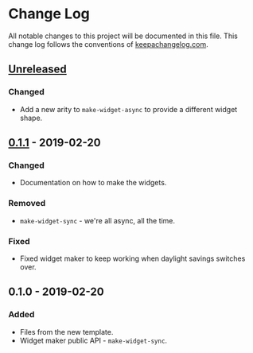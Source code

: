 # Change Log
All notable changes to this project will be documented in this file. This change log follows the conventions of [keepachangelog.com](http://keepachangelog.com/).

## [Unreleased]
### Changed
- Add a new arity to `make-widget-async` to provide a different widget shape.

## [0.1.1] - 2019-02-20
### Changed
- Documentation on how to make the widgets.

### Removed
- `make-widget-sync` - we're all async, all the time.

### Fixed
- Fixed widget maker to keep working when daylight savings switches over.

## 0.1.0 - 2019-02-20
### Added
- Files from the new template.
- Widget maker public API - `make-widget-sync`.

[Unreleased]: https://github.com/your-name/jepsen.ignite/compare/0.1.1...HEAD
[0.1.1]: https://github.com/your-name/jepsen.ignite/compare/0.1.0...0.1.1
